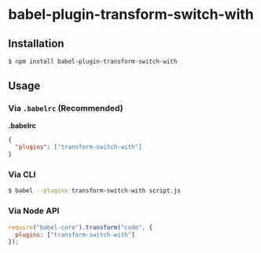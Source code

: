 # babel-plugin-transform-switch-with



## Installation

```sh
$ npm install babel-plugin-transform-switch-with
```

## Usage

### Via `.babelrc` (Recommended)

**.babelrc**

```json
{
  "plugins": ["transform-switch-with"]
}
```

### Via CLI

```sh
$ babel --plugins transform-switch-with script.js
```

### Via Node API

```javascript
require("babel-core").transform("code", {
  plugins: ["transform-switch-with"]
});
```
